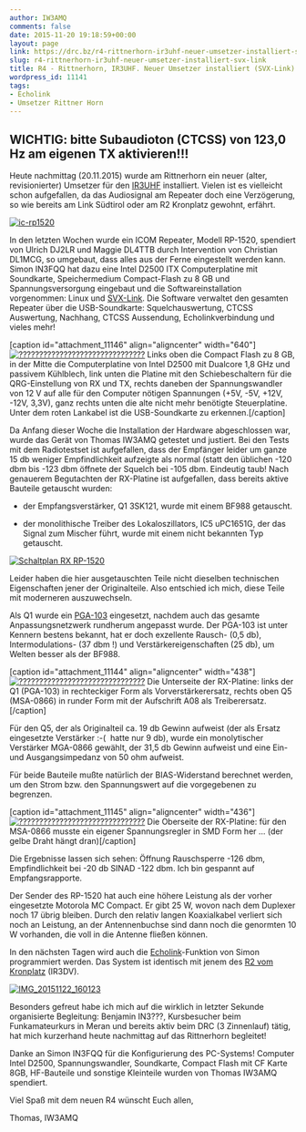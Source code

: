 ```yaml
---
author: IW3AMQ
comments: false
date: 2015-11-20 19:18:59+00:00
layout: page
link: https://drc.bz/r4-rittnerhorn-ir3uhf-neuer-umsetzer-installiert-svx-link/
slug: r4-rittnerhorn-ir3uhf-neuer-umsetzer-installiert-svx-link
title: R4 - Rittnerhorn, IR3UHF. Neuer Umsetzer installiert (SVX-Link)
wordpress_id: 11141
tags:
- Echolink
- Umsetzer Rittner Horn
---
```


## **WICHTIG: bitte Subaudioton (CTCSS) von 123,0 Hz am eigenen TX aktivieren!!!**


Heute nachmittag (20.11.2015) wurde am Rittnerhorn ein neuer (alter, revisionierter) Umsetzer für den [IR3UHF](https://drc.bz/relaisstandorte/rittner-horn-ir3w/) installiert. Vielen ist es vielleicht schon aufgefallen, da das Audiosignal am Repeater doch eine Verzögerung, so wie bereits am Link Südtirol oder am R2 Kronplatz gewohnt, erfährt.

[![ic-rp1520](https://drc.bz/wp-content/uploads/2015/11/ic-rp1520.jpg)](https://drc.bz/wp-content/uploads/2015/11/ic-rp1520.jpg)

In den letzten Wochen wurde ein ICOM Repeater, Modell RP-1520, spendiert von Ulrich DJ2LR und Maggie DL4TTB durch Intervention von Christian DL1MCG, so umgebaut, dass alles aus der Ferne eingestellt werden kann. Simon IN3FQQ hat dazu eine Intel D2500 ITX Computerplatine mit Soundkarte, Speichermedium Compact-Flash zu 8 GB und Spannungsversorgung eingebaut und die Softwareinstallation vorgenommen: Linux und [SVX-Link](http://svxlink.de/). Die Software verwaltet den gesamten Repeater über die USB-Soundkarte: Squelchauswertung, CTCSS Auswertung, Nachhang, CTCSS Aussendung, Echolinkverbindung und vieles mehr!

[caption id="attachment_11146" align="aligncenter" width="640"][![???????????????????????????????](https://drc.bz/wp-content/uploads/2015/11/IMG_20151117_213848.jpg)](https://drc.bz/wp-content/uploads/2015/11/IMG_20151117_213848.jpg) Links oben die Compact Flash zu 8 GB, in der Mitte die Computerplatine von Intel D2500 mit Dualcore 1,8 GHz und passivem Kühlblech, link unten die Platine mit den Schiebeschaltern für die QRG-Einstellung von RX und TX, rechts daneben der Spannungswandler von 12 V auf alle für den Computer nötigen Spannungen (+5V, -5V, +12V, -12V, 3,3V), ganz rechts unten die alte nicht mehr benötigte Steuerplatine. Unter dem roten Lankabel ist die USB-Soundkarte zu erkennen.[/caption]



Da Anfang dieser Woche die Installation der Hardware abgeschlossen war, wurde das Gerät von Thomas IW3AMQ getestet und justiert. Bei den Tests mit dem Radiotestset ist aufgefallen, dass der Empfänger leider um ganze 15 db weniger Empfindlichkeit aufzeigte als normal (statt den üblichen -120 dbm bis -123 dbm öffnete der Squelch bei -105 dbm. Eindeutig taub! Nach genauerem Begutachten der RX-Platine ist aufgefallen, dass bereits aktive Bauteile getauscht wurden:



	
  * der Empfangsverstärker, Q1 3SK121, wurde mit einem BF988 getauscht.

	
  * der monolithische Treiber des Lokaloszillators, IC5 uPC1651G, der das Signal zum Mischer führt, wurde mit einem nicht bekannten Typ getauscht.


[![Schaltplan RX RP-1520](https://drc.bz/wp-content/uploads/2015/11/Schaltplan-RX-RP-1520-1024x528.jpg)](https://drc.bz/wp-content/uploads/2015/11/Schaltplan-RX-RP-1520.jpg)

Leider haben die hier ausgetauschten Teile nicht dieselben technischen Eigenschaften jener der Originalteile. Also entschied ich mich, diese Teile mit moderneren auszuwechseln.

Als Q1 wurde ein [PGA-103](https://www.minicircuits.com/pdfs/PGA-103+.pdf) eingesetzt, nachdem auch das gesamte Anpassungsnetzwerk rundherum angepasst wurde. Der PGA-103 ist unter Kennern bestens bekannt, hat er doch exzellente Rausch- (0,5 db), Intermodulations- (37 dbm !) und Verstärkereigenschaften (25 db), um Welten besser als der BF988.

[caption id="attachment_11144" align="aligncenter" width="438"][![???????????????????????????????](https://drc.bz/wp-content/uploads/2015/11/IMG_20151117_204104.jpg)](https://drc.bz/wp-content/uploads/2015/11/IMG_20151117_204104.jpg) Die Unterseite der RX-Platine: links der Q1 (PGA-103) in rechteckiger Form als Vorverstärkerersatz, rechts oben Q5 (MSA-0866) in runder Form mit der Aufschrift A08 als Treiberersatz.[/caption]

Für den Q5, der als Originalteil ca. 19 db Gewinn aufweist (der als Ersatz eingesetzte Verstärker :-(  hatte nur 9 db), wurde ein monolytischer Verstärker MGA-0866 gewählt, der 31,5 db Gewinn aufweist und eine Ein- und Ausgangsimpedanz von 50 ohm aufweist.

Für beide Bauteile mußte natürlich der BIAS-Widerstand berechnet werden, um den Strom bzw. den Spannungswert auf die vorgegebenen zu begrenzen.

[caption id="attachment_11145" align="aligncenter" width="436"][![???????????????????????????????](https://drc.bz/wp-content/uploads/2015/11/IMG_20151117_212424.jpg)](https://drc.bz/wp-content/uploads/2015/11/IMG_20151117_212424.jpg) Die Oberseite der RX-Platine: für den MSA-0866 musste ein eigener Spannungsregler in SMD Form her ... (der gelbe Draht hängt dran)[/caption]

Die Ergebnisse lassen sich sehen: Öffnung Rauschsperre -126 dbm, Empfindlichkeit bei -20 db SINAD -122 dbm. Ich bin gespannt auf Empfangsrapporte.

Der Sender des RP-1520 hat auch eine höhere Leistung als der vorher eingesetzte Motorola MC Compact. Er gibt 25 W, wovon nach dem Duplexer noch 17 übrig bleiben. Durch den relativ langen Koaxialkabel verliert sich noch an Leistung, an der Antennenbuchse sind dann noch die genormten 10 W vorhanden, die voll in die Antenne fließen können.

In den nächsten Tagen wird auch die [Echolink](http://www.echolink.org)-Funktion von Simon programmiert werden. Das System ist identisch mit jenem des [R2 vom Kronplatz](https://drc.bz/relaisstandorte/kronplatz/) (IR3DV).

[![IMG_20151122_160123](https://drc.bz/wp-content/uploads/2015/11/IMG_20151122_160123-1024x614.jpg)](https://drc.bz/wp-content/uploads/2015/11/IMG_20151122_160123.jpg)

Besonders gefreut habe ich mich auf die wirklich in letzter Sekunde organisierte Begleitung: Benjamin IN3???, Kursbesucher beim Funkamateurkurs in Meran und bereits aktiv beim DRC (3 Zinnenlauf) tätig, hat mich kurzerhand heute nachmittag auf das Rittnerhorn begleitet!

Danke an Simon IN3FQQ für die Konfigurierung des PC-Systems! Computer Intel D2500, Spannungswandler, Soundkarte, Compact Flash mit CF Karte 8GB, HF-Bauteile und sonstige Kleinteile wurden von Thomas IW3AMQ spendiert.

Viel Spaß mit dem neuen R4 wünscht Euch allen,

Thomas, IW3AMQ
